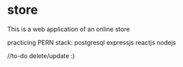 # store
This is a web application of an online store 


practicing PERN stack:
postgresql
expressjs
reactjs
nodejs  

//to-do delete/update
:)